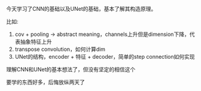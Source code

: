 今天学习了CNN的基础以及UNet的基础，基本了解其构造原理。

比如:
1. cov + pooling -> abstract meaning，channels上升但是dimension下降，代表抽象特征上升
2. transpose convolution，如何计算dim
3. UNet的结构，encoder + 特征 + decoder，简单的step connection如何实现

理解CNN和UNet的基本想法了，但没有坚定的相信这个

要学的东西好多，后悔放纵两天了
